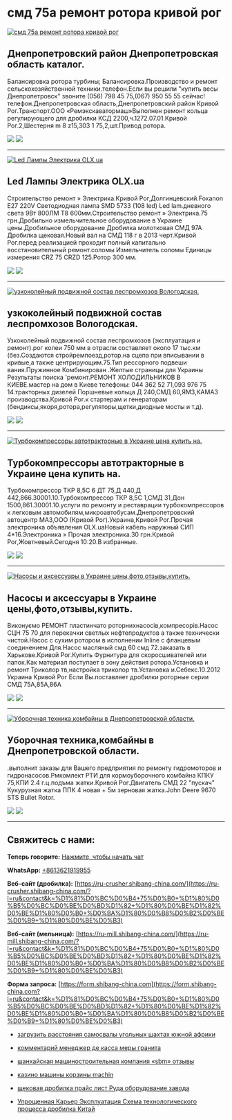 # смд 75а ремонт ротора кривой рог

<a href="https://swt.shibang-china.com/?l=ru&img&k=%D1%81%D0%BC%D0%B4+75%D0%B0+%D1%80%D0%B5%D0%BC%D0%BE%D0%BD%D1%82+%D1%80%D0%BE%D1%82%D0%BE%D1%80%D0%B0+%D0%BA%D1%80%D0%B8%D0%B2%D0%BE%D0%B9+%D1%80%D0%BE%D0%B3" target="_blank">![смд 75а ремонт ротора кривой рог](http://static.shibang-china.com/all-800x300/932.jpg)</a>

## Днепропетровский район Днепропетровская область каталог.
Балансировка ротора турбины; Балансировка.Производство и ремонт сельскохозяйственной техники.телефон.Если вы решили &quot;купить весы Днепропетровск&quot; звоните (056) 798 45 75,(067) 950 55 55 сейчас! телефон.Днепропетровская область,Днепропетровский район Кривой Рог.Транспорт.ООО «Ремэкскаватормаш»Выполнен ремонт кольца регулирующего для дробилки КСД 2200,ч.1272.07.01.Кривой Рог.2,Шестерня m 8 z15,303 1 75,2,шт.Привод ротора.


<a href="https://whatsapp.shibangsoft.com/WhatsApp.php" target="_blank" title="WhatsApp">![](http://static.shibang-china.com/icon/whatsapp.png)</a> <a href="https://swt.shibang-china.com/?l=ru&icon&k=%D1%81%D0%BC%D0%B4+75%D0%B0+%D1%80%D0%B5%D0%BC%D0%BE%D0%BD%D1%82+%D1%80%D0%BE%D1%82%D0%BE%D1%80%D0%B0+%D0%BA%D1%80%D0%B8%D0%B2%D0%BE%D0%B9+%D1%80%D0%BE%D0%B3" target="_blank">![](http://static.shibang-china.com/icon/chat-ru.png)</a>

---

<a href="https://swt.shibang-china.com/?l=ru&img&k=%D1%81%D0%BC%D0%B4+75%D0%B0+%D1%80%D0%B5%D0%BC%D0%BE%D0%BD%D1%82+%D1%80%D0%BE%D1%82%D0%BE%D1%80%D0%B0+%D0%BA%D1%80%D0%B8%D0%B2%D0%BE%D0%B9+%D1%80%D0%BE%D0%B3" target="_blank">![Led Лампы Электрика OLX.ua](http://static.shibang-china.com/all-800x300/799.jpg)</a>

## Led Лампы Электрика OLX.ua
Строительство ремонт » Электрика.Кривой Рог,Долгинцевский.Foxanon E27 220V Светодиодная лампа SMD 5733 (108 led) Led lam.дневного света 9Вт 800ЛМ Т8 600мм.Строительство ремонт » Электрика.75 грн.Дробильно измельчительное оборудование в Украине цены.Дробильное оборудование Дробилка молотковая СМД 97А Дробилка щековая.Новый вал на СМД 118 г в 2013 черт.Кривой Рог.перед реализацией проходит полный капитально восстановительный ремонт.соломы Измельчитель соломы Единицы измерения СRZ 75 СRZD 125.Ротор 300 мм.


<a href="https://whatsapp.shibangsoft.com/WhatsApp.php" target="_blank" title="WhatsApp">![](http://static.shibang-china.com/icon/whatsapp.png)</a> <a href="https://swt.shibang-china.com/?l=ru&icon&k=%D1%81%D0%BC%D0%B4+75%D0%B0+%D1%80%D0%B5%D0%BC%D0%BE%D0%BD%D1%82+%D1%80%D0%BE%D1%82%D0%BE%D1%80%D0%B0+%D0%BA%D1%80%D0%B8%D0%B2%D0%BE%D0%B9+%D1%80%D0%BE%D0%B3" target="_blank">![](http://static.shibang-china.com/icon/chat-ru.png)</a>

---

<a href="https://swt.shibang-china.com/?l=ru&img&k=%D1%81%D0%BC%D0%B4+75%D0%B0+%D1%80%D0%B5%D0%BC%D0%BE%D0%BD%D1%82+%D1%80%D0%BE%D1%82%D0%BE%D1%80%D0%B0+%D0%BA%D1%80%D0%B8%D0%B2%D0%BE%D0%B9+%D1%80%D0%BE%D0%B3" target="_blank">![узкоколейный подвижной состав леспромхозов Вологодская.](http://static.shibang-china.com/all-800x300/474.jpg)</a>

## узкоколейный подвижной состав леспромхозов Вологодская.
Узкоколейный подвижной состав леспромхозов (эксплуатация и ремонт).рог колеи 750 мм в отрасли составляет около 17 тыс.км (без.Создаются стройремпоезд,ротор.на сцепа при вписывании в кривые,а также центрирующим.75.Тип рессорного подвеши вания.Пружинное Комбинирован .Желтые страницы для Украины Результаты поиска &#39;ремонт.РЕМОНТ ХОЛОДИЛЬНИКОВ В КИЕВЕ.мастер на дом в Киеве телефоны: 044 362 52 71,093 976 75 14.тракторных дизелей Поршневые кольца Д 240,СМД 60,ЯМЗ,КАМАЗ производства.Кривой Рог.к стартерам и генераторам (бендиксы,якоря,ротора,регуляторы,щетки,диодные мосты и т.д).


<a href="https://whatsapp.shibangsoft.com/WhatsApp.php" target="_blank" title="WhatsApp">![](http://static.shibang-china.com/icon/whatsapp.png)</a> <a href="https://swt.shibang-china.com/?l=ru&icon&k=%D1%81%D0%BC%D0%B4+75%D0%B0+%D1%80%D0%B5%D0%BC%D0%BE%D0%BD%D1%82+%D1%80%D0%BE%D1%82%D0%BE%D1%80%D0%B0+%D0%BA%D1%80%D0%B8%D0%B2%D0%BE%D0%B9+%D1%80%D0%BE%D0%B3" target="_blank">![](http://static.shibang-china.com/icon/chat-ru.png)</a>

---

<a href="https://swt.shibang-china.com/?l=ru&img&k=%D1%81%D0%BC%D0%B4+75%D0%B0+%D1%80%D0%B5%D0%BC%D0%BE%D0%BD%D1%82+%D1%80%D0%BE%D1%82%D0%BE%D1%80%D0%B0+%D0%BA%D1%80%D0%B8%D0%B2%D0%BE%D0%B9+%D1%80%D0%BE%D0%B3" target="_blank">![Турбокомпрессоры автотракторные в Украине цена купить на.](http://static.shibang-china.com/all-800x300/1482.jpg)</a>

## Турбокомпрессоры автотракторные в Украине цена купить на.
Турбокомпрессор ТКР 8,5С 6 ДТ 75,Д 440,Д 442,866.30001.10.Турбокомпрессор ТКР 8,5С 1,СМД 31,Дон 1500,861.30001.10.услуги по ремонту и реставрации турбокомпрессоров к легковым автомобилям,микроавтобусам.Днепропетровский автоцентр МАЗ,ООО (Кривой Рог).Украина,Кривой Рог.Прочая электроника объявления OLX.uaНовый кабель наружный СИП 4*16.Электроника » Прочая электроника.30 грн.Кривой Рог,Жовтневый.Сегодня 10:20.В избранные.


<a href="https://whatsapp.shibangsoft.com/WhatsApp.php" target="_blank" title="WhatsApp">![](http://static.shibang-china.com/icon/whatsapp.png)</a> <a href="https://swt.shibang-china.com/?l=ru&icon&k=%D1%81%D0%BC%D0%B4+75%D0%B0+%D1%80%D0%B5%D0%BC%D0%BE%D0%BD%D1%82+%D1%80%D0%BE%D1%82%D0%BE%D1%80%D0%B0+%D0%BA%D1%80%D0%B8%D0%B2%D0%BE%D0%B9+%D1%80%D0%BE%D0%B3" target="_blank">![](http://static.shibang-china.com/icon/chat-ru.png)</a>

---

<a href="https://swt.shibang-china.com/?l=ru&img&k=%D1%81%D0%BC%D0%B4+75%D0%B0+%D1%80%D0%B5%D0%BC%D0%BE%D0%BD%D1%82+%D1%80%D0%BE%D1%82%D0%BE%D1%80%D0%B0+%D0%BA%D1%80%D0%B8%D0%B2%D0%BE%D0%B9+%D1%80%D0%BE%D0%B3" target="_blank">![Насосы и аксессуары в Украине цены,фото,отзывы,купить.](http://static.shibang-china.com/all-800x300/990.jpg)</a>

## Насосы и аксессуары в Украине цены,фото,отзывы,купить.
Виконуємо РЕМОНТ пластинчато роторнихнасосів,компресорів.Насос СЦН 75 70 для перекачки светлых нефтепродуктов а также технически чистой.Насос с сухим ротором в исполнении Inline с фланцевым соединением Для.Насос масляный смд 60 смд 72.заказать в Харькове.Кривой Рог.Купить Фурнитура для скоросшивателей или папок.Как материал поступает в зону действия ротора.Установка и ремонт Триколор тв,настройка триколор тв.Установка и.Себекс.10.2012 Украина Кривой Рог Если Вы.поставляет дробилки роторные серии СМД 75А,85А,86А


<a href="https://whatsapp.shibangsoft.com/WhatsApp.php" target="_blank" title="WhatsApp">![](http://static.shibang-china.com/icon/whatsapp.png)</a> <a href="https://swt.shibang-china.com/?l=ru&icon&k=%D1%81%D0%BC%D0%B4+75%D0%B0+%D1%80%D0%B5%D0%BC%D0%BE%D0%BD%D1%82+%D1%80%D0%BE%D1%82%D0%BE%D1%80%D0%B0+%D0%BA%D1%80%D0%B8%D0%B2%D0%BE%D0%B9+%D1%80%D0%BE%D0%B3" target="_blank">![](http://static.shibang-china.com/icon/chat-ru.png)</a>

---

<a href="https://swt.shibang-china.com/?l=ru&img&k=%D1%81%D0%BC%D0%B4+75%D0%B0+%D1%80%D0%B5%D0%BC%D0%BE%D0%BD%D1%82+%D1%80%D0%BE%D1%82%D0%BE%D1%80%D0%B0+%D0%BA%D1%80%D0%B8%D0%B2%D0%BE%D0%B9+%D1%80%D0%BE%D0%B3" target="_blank">![Уборочная техника,комбайны в Днепропетровской области.](http://static.shibang-china.com/all-800x300/979.jpg)</a>

## Уборочная техника,комбайны в Днепропетровской области.
.выполнит заказы для Вашего предприятия по ремонту гидромоторов и гидронасосов.Рмкомлект РТИ для кормоуборочного комбайна КПКУ 75,КПИ 2.4 г.ц.подъма жатки.Кривой Рог.Двигатель СМД 22 &quot;пускач&quot; Кукурузная жатка ППК 4 новая + 5м зерновая жатка.John Deere 9670 STS Bullet Rotor.

<a href="https://whatsapp.shibangsoft.com/WhatsApp.php" target="_blank" title="WhatsApp">![](http://static.shibang-china.com/icon/whatsapp.png)</a> <a href="https://swt.shibang-china.com/?l=ru&icon&k=%D1%81%D0%BC%D0%B4+75%D0%B0+%D1%80%D0%B5%D0%BC%D0%BE%D0%BD%D1%82+%D1%80%D0%BE%D1%82%D0%BE%D1%80%D0%B0+%D0%BA%D1%80%D0%B8%D0%B2%D0%BE%D0%B9+%D1%80%D0%BE%D0%B3" target="_blank">![](http://static.shibang-china.com/icon/chat-ru.png)</a>

---
## Свяжитесь с нами:

**Теперь говорите:** [Нажмите, чтобы начать чат](https://swt.shibang-china.com?l=ru&contact&k=%D1%81%D0%BC%D0%B4+75%D0%B0+%D1%80%D0%B5%D0%BC%D0%BE%D0%BD%D1%82+%D1%80%D0%BE%D1%82%D0%BE%D1%80%D0%B0+%D0%BA%D1%80%D0%B8%D0%B2%D0%BE%D0%B9+%D1%80%D0%BE%D0%B3)

**WhatsApp:**  [+8613621919955](https://whatsapp.shibangsoft.com/WhatsApp.php)

**Веб-сайт (дробилка):** [https://ru-crusher.shibang-china.com/](https://ru-crusher.shibang-china.com/?l=ru&contact&k=%D1%81%D0%BC%D0%B4+75%D0%B0+%D1%80%D0%B5%D0%BC%D0%BE%D0%BD%D1%82+%D1%80%D0%BE%D1%82%D0%BE%D1%80%D0%B0+%D0%BA%D1%80%D0%B8%D0%B2%D0%BE%D0%B9+%D1%80%D0%BE%D0%B3)

**Веб-сайт (мельница):** [https://ru-mill.shibang-china.com/](https://ru-mill.shibang-china.com/?l=ru&contact&k=%D1%81%D0%BC%D0%B4+75%D0%B0+%D1%80%D0%B5%D0%BC%D0%BE%D0%BD%D1%82+%D1%80%D0%BE%D1%82%D0%BE%D1%80%D0%B0+%D0%BA%D1%80%D0%B8%D0%B2%D0%BE%D0%B9+%D1%80%D0%BE%D0%B3)

**Форма запроса:** [https://form.shibang-china.com](https://form.shibang-china.com?l=ru&contact&k=%D1%81%D0%BC%D0%B4+75%D0%B0+%D1%80%D0%B5%D0%BC%D0%BE%D0%BD%D1%82+%D1%80%D0%BE%D1%82%D0%BE%D1%80%D0%B0+%D0%BA%D1%80%D0%B8%D0%B2%D0%BE%D0%B9+%D1%80%D0%BE%D0%B3)

* [загрузить расстояния самосвалы угольных шахтах южной африки](../95/%D0%B7%D0%B0%D0%B3%D1%80%D1%83%D0%B7%D0%B8%D1%82%D1%8C%20%D1%80%D0%B0%D1%81%D1%81%D1%82%D0%BE%D1%8F%D0%BD%D0%B8%D1%8F%20%D1%81%D0%B0%D0%BC%D0%BE%D1%81%D0%B2%D0%B0%D0%BB%D1%8B%20%D1%83%D0%B3%D0%BE%D0%BB%D1%8C%D0%BD%D1%8B%D1%85%20%D1%88%D0%B0%D1%85%D1%82%D0%B0%D1%85%20%D1%8E%D0%B6%D0%BD%D0%BE%D0%B9%20%D0%B0%D1%84%D1%80%D0%B8%D0%BA%D0%B8.md)

* [комментарий менеджер де касса меры гранита](../94/%D0%BA%D0%BE%D0%BC%D0%BC%D0%B5%D0%BD%D1%82%D0%B0%D1%80%D0%B8%D0%B9%20%D0%BC%D0%B5%D0%BD%D0%B5%D0%B4%D0%B6%D0%B5%D1%80%20%D0%B4%D0%B5%20%D0%BA%D0%B0%D1%81%D1%81%D0%B0%20%D0%BC%D0%B5%D1%80%D1%8B%20%D0%B3%D1%80%D0%B0%D0%BD%D0%B8%D1%82%D0%B0.md)

* [шанхайская машиностроительная компания &#171;sbm&#187; отзывы](../94/%D1%88%D0%B0%D0%BD%D1%85%D0%B0%D0%B9%D1%81%D0%BA%D0%B0%D1%8F%20%D0%BC%D0%B0%D1%88%D0%B8%D0%BD%D0%BE%D1%81%D1%82%D1%80%D0%BE%D0%B8%D1%82%D0%B5%D0%BB%D1%8C%D0%BD%D0%B0%D1%8F%20%D0%BA%D0%BE%D0%BC%D0%BF%D0%B0%D0%BD%D0%B8%D1%8F%20%26%23171%3Bsbm%26%23187%3B%20%D0%BE%D1%82%D0%B7%D1%8B%D0%B2%D1%8B.md)

* [казино машины корзины machin](../95/%D0%BA%D0%B0%D0%B7%D0%B8%D0%BD%D0%BE%20%D0%BC%D0%B0%D1%88%D0%B8%D0%BD%D1%8B%20%D0%BA%D0%BE%D1%80%D0%B7%D0%B8%D0%BD%D1%8B%20machin.md)

* [щековая дробилка прайс лист Руда оборудование завода](../96/%D1%89%D0%B5%D0%BA%D0%BE%D0%B2%D0%B0%D1%8F%20%D0%B4%D1%80%D0%BE%D0%B1%D0%B8%D0%BB%D0%BA%D0%B0%20%D0%BF%D1%80%D0%B0%D0%B9%D1%81%20%D0%BB%D0%B8%D1%81%D1%82%20%D0%A0%D1%83%D0%B4%D0%B0%20%D0%BE%D0%B1%D0%BE%D1%80%D1%83%D0%B4%D0%BE%D0%B2%D0%B0%D0%BD%D0%B8%D0%B5%20%D0%B7%D0%B0%D0%B2%D0%BE%D0%B4%D0%B0.md)

* [Упрощенная Карьер Эксплуатация Схема технологического процесса дробилка Китай](../95/%D0%A3%D0%BF%D1%80%D0%BE%D1%89%D0%B5%D0%BD%D0%BD%D0%B0%D1%8F%20%D0%9A%D0%B0%D1%80%D1%8C%D0%B5%D1%80%20%D0%AD%D0%BA%D1%81%D0%BF%D0%BB%D1%83%D0%B0%D1%82%D0%B0%D1%86%D0%B8%D1%8F%20%D0%A1%D1%85%D0%B5%D0%BC%D0%B0%20%D1%82%D0%B5%D1%85%D0%BD%D0%BE%D0%BB%D0%BE%D0%B3%D0%B8%D1%87%D0%B5%D1%81%D0%BA%D0%BE%D0%B3%D0%BE%20%D0%BF%D1%80%D0%BE%D1%86%D0%B5%D1%81%D1%81%D0%B0%20%D0%B4%D1%80%D0%BE%D0%B1%D0%B8%D0%BB%D0%BA%D0%B0%20%D0%9A%D0%B8%D1%82%D0%B0%D0%B9.md)